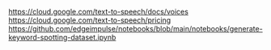 https://cloud.google.com/text-to-speech/docs/voices
https://cloud.google.com/text-to-speech/pricing
https://github.com/edgeimpulse/notebooks/blob/main/notebooks/generate-keyword-spotting-dataset.ipynb